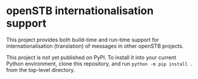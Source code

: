 openSTB internationalisation support
====================================

This project provides both build-time and run-time support for internationalisation
(translation) of messages in other openSTB projects.

This project is not yet published on PyPI. To install it into your current Python
environment, clone this repository, and run `python -m pip install .` from the top-level
directory.

